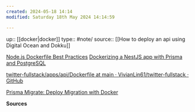 ```yaml
---
created: 2024-05-18 14:14
modified: Saturday 18th May 2024 14:14:59

---
```

up::  [[docker|docker]]
type:: #note/
source:: [[How to deploy an api using Digital Ocean and Dokku]]

[Node.js Dockerfile Best Practices](https://github.com/nodejs/docker-node/blob/main/docs/BestPractices.md#environment-variables)
[Dockerizing a NestJS app with Prisma and PostgreSQL](https://notiz.dev/blog/dockerizing-nestjs-with-prisma-and-postgresql)

[twitter-fullstack/apps/api/Dockerfile at main · VivianLin61/twitter-fullstack · GitHub](https://github.com/VivianLin61/twitter-fullstack/blob/main/apps/api/Dockerfile)


[Prisma Migrate: Deploy Migration with Docker](https://notiz.dev/blog/prisma-migrate-deploy-with-docker)



**Sources**
